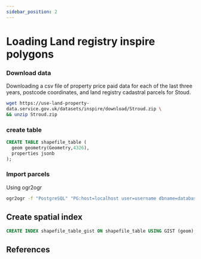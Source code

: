 ```yaml
---
sidebar_position: 2
---
```


# Loading Land registry inspire polygons

### Download data

Downloading a csv file of property price paid data for each of the last three years, postcode coordinates,
and land registry cadastral parcels for Stoud.

``` bash
wget https://use-land-property-
data.service.gov.uk/datasets/inspire/download/Stroud.zip \
&& unzip Stroud.zip
```
### create table
```sql
CREATE TABLE shapefile_table (
  geom geometry(Geometry,4326),
  properties jsonb
);
```

### Import parcels
Using ogr2ogr 
``` bash
ogr2ogr -f "PostgreSQL" "PG:host=localhost user=username dbname=database_name password=password" path/to/shapefile.shp -nln shapefile_table
```

## Create spatial index
``` sql
CREATE INDEX shapefile_table_gist ON shapefile_table USING GIST (geom);
```

## References
